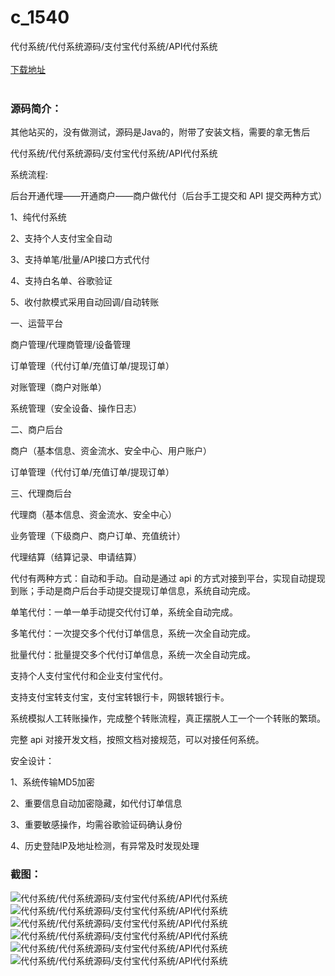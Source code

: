 # c_1540
代付系统/代付系统源码/支付宝代付系统/API代付系统
<br/></br>
[下载地址](https://www.uuid2.com/1540.html "下载地址")
<br/></br>
<h3>源码简介：</h3>
<p>其他站买的，没有做测试，源码是Java的，附带了安装文档，需要的拿无售后<p>
<p>代付系统/代付系统源码/支付宝代付系统/API代付系统<p>
<p>系统流程:<p>
<p>后台开通代理——开通商户——商户做代付（后台手工提交和 API 提交两种方式）<p>
<p>1、纯代付系统<p>
<p>2、支持个人支付宝全自动<p>
<p>3、支持单笔/批量/API接口方式代付<p>
<p>4、支持白名单、谷歌验证<p>
<p>5、收付款模式采用自动回调/自动转账<p>
<p>一、运营平台<p>
<p>商户管理/代理商管理/设备管理<p>
<p>订单管理（代付订单/充值订单/提现订单）<p>
<p>对账管理（商户对账单）<p>
<p>系统管理（安全设备、操作日志）<p>
<p>二、商户后台<p>
<p>商户（基本信息、资金流水、安全中心、用户账户）<p>
<p>订单管理（代付订单/充值订单/提现订单）<p>
<p>三、代理商后台<p>
<p>代理商（基本信息、资金流水、安全中心）<p>
<p>业务管理（下级商户、商户订单、充值统计）<p>
<p>代理结算（结算记录、申请结算）<p>
<p>代付有两种方式：自动和手动。自动是通过 api 的方式对接到平台，实现自动提现到账；手动是商户后台手动提交提现订单信息，系统自动完成。<p>
<p>单笔代付：一单一单手动提交代付订单，系统全自动完成。<p>
<p>多笔代付：一次提交多个代付订单信息，系统一次全自动完成。<p>
<p>批量代付：批量提交多个代付订单信息，系统一次全自动完成。<p>
<p>支持个人支付宝代付和企业支付宝代付。<p>
<p>支持支付宝转支付宝，支付宝转银行卡，网银转银行卡。<p>
<p>系统模拟人工转账操作，完成整个转账流程，真正摆脱人工一个一个转账的繁琐。<p>
<p>完整 api 对接开发文档，按照文档对接规范，可以对接任何系统。<p>
<p>安全设计：<p>
<p>1、系统传输MD5加密<p>
<p>2、重要信息自动加密隐藏，如代付订单信息<p>
<p>3、重要敏感操作，均需谷歌验证码确认身份<p>
<p>4、历史登陆IP及地址检测，有异常及时发现处理<p>
<h3>截图：</h3>
<img src="https://www.uuid2.com/wp-content/uploads/img/uimage/9741631080528.png" alt="代付系统/代付系统源码/支付宝代付系统/API代付系统"><img src="https://www.uuid2.com/wp-content/uploads/img/uimage/53771631080530.png" alt="代付系统/代付系统源码/支付宝代付系统/API代付系统"><img src="https://www.uuid2.com/wp-content/uploads/img/uimage/84251631080533.png" alt="代付系统/代付系统源码/支付宝代付系统/API代付系统"><img src="https://www.uuid2.com/wp-content/uploads/img/uimage/26481631080535.png" alt="代付系统/代付系统源码/支付宝代付系统/API代付系统"><img src="https://www.uuid2.com/wp-content/uploads/img/uimage/4091631080537.png" alt="代付系统/代付系统源码/支付宝代付系统/API代付系统"><img src="https://www.uuid2.com/wp-content/uploads/img/uimage/84911631080538.png" alt="代付系统/代付系统源码/支付宝代付系统/API代付系统">
